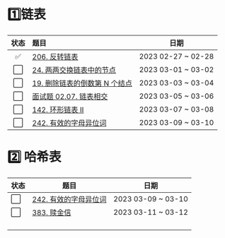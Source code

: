 # :one: ​链表

|         状态         | 题目                                                         |        日期        |
| :------------------: | :----------------------------------------------------------- | :----------------: |
|  :white_check_mark:  | [206. 反转链表](https://leetcode.cn/problems/reverse-linked-list/) | 2023 02-27 ~ 02-28 |
| :white_large_square: | [24. 两两交换链表中的节点](https://leetcode.cn/problems/swap-nodes-in-pairs/) | 2023 03-01 ~ 03-02 |
| :white_large_square: | [19. 删除链表的倒数第 N 个结点](https://leetcode.cn/problems/remove-nth-node-from-end-of-list/) | 2023 03-03 ~ 03-04 |
| :white_large_square: | [面试题 02.07. 链表相交](https://leetcode.cn/problems/intersection-of-two-linked-lists-lcci/submissions/) | 2023 03-05 ~ 03-06 |
| :white_large_square: | [142. 环形链表 II](https://leetcode.cn/problems/linked-list-cycle-ii/) | 2023 03-07 ~ 03-08 |
| :white_large_square: | [242. 有效的字母异位词](https://leetcode.cn/problems/valid-anagram/submissions/) | 2023 03-09 ~ 03-10 |

# :two: 哈希表

| 状态                 | 题目                                                         | 日期               |
| -------------------- | ------------------------------------------------------------ | ------------------ |
| :white_large_square: | [242. 有效的字母异位词](https://leetcode.cn/problems/valid-anagram/submissions/) | 2023 03-09 ~ 03-10 |
| :white_large_square: | [383. 赎金信](https://leetcode.cn/problems/ransom-note/)     | 2023 03-11 ~ 03-12 |
|                      |                                                              |                    |
|                      |                                                              |                    |
|                      |                                                              |                    |
|                      |                                                              |                    |

